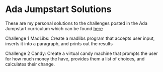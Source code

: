 # Ada Jumpstart Solutions

These are my personal solutions to the challenges posted in the Ada Jumpstart curriculum which can be found [here](https://github.com/Ada-Developers-Academy/jump-start)

Challenge 1 MadLibs:
Create a madlibs program that accepts user input, inserts it into a paragraph, and prints out the results

Challenge 2 Candy:
Create a virtual candy machine that prompts the user for how much money the have, provides them a list of choices, and calculates their change.
